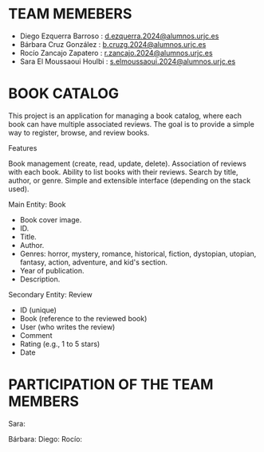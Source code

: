 # TEAM MEMEBERS #
- Diego Ezquerra Barroso : d.ezquerra.2024@alumnos.urjc.es
- Bárbara Cruz González : b.cruzg.2024@alumnos.urjc.es
- Rocío Zancajo Zapatero : r.zancajo.2024@alumnos.urjc.es
- Sara El Moussaoui Houlbi  : s.elmoussaoui.2024@alumnos.urjc.es
  
# BOOK CATALOG #

This project is an application for managing a book catalog, where each book can have multiple associated reviews.
The goal is to provide a simple way to register, browse, and review books.

Features

Book management (create, read, update, delete).
Association of reviews with each book.
Ability to list books with their reviews.
Search by title, author, or genre.
Simple and extensible interface (depending on the stack used).

Main Entity:
Book
- Book cover image.
- ID.
- Title.
- Author.
- Genres: horror, mystery, romance, historical, fiction, dystopian, utopian, fantasy, action, adventure, and kid's section.
- Year of publication.
- Description.
  
Secondary Entity:
Review
- ID (unique)
- Book (reference to the reviewed book)
- User (who writes the review)
- Comment
- Rating (e.g., 1 to 5 stars)
- Date
# PARTICIPATION OF THE TEAM MEMBERS #

Sara:

Bárbara:
Diego:
Rocío:
